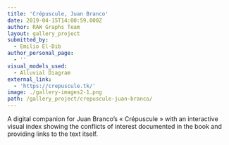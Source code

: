 ```yaml
---
title: 'Crépuscule, Juan Branco'
date: 2019-04-15T14:00:59.000Z
author: RAW Graphs Team
layout: gallery_project
submitted_by:
  - Emilio El-Dib
author_personal_page:
  - ''
visual_models_used:
  - Alluvial Diagram
external_link:
  - 'https://crepuscule.tk/'
image: ./gallery-images2-1.png
path: /gallery_project/crepuscule-juan-branco/
---
```

A digital companion for Juan Branco&#8217;s « Crépuscule » with an interactive visual index showing the conflicts of interest documented in the book and providing links to the text itself.
